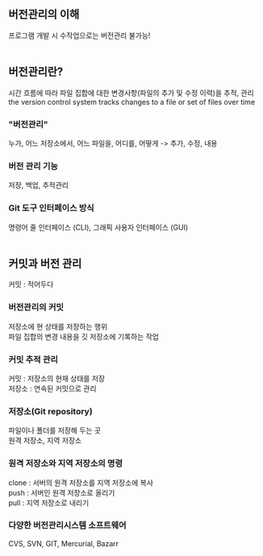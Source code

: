 ## 버전관리의 이해
프로그램 개발 시 수작업으로는 버전관리 불가능!<br>
<br>

## 버전관리란?
시간 흐름에 따라 파일 집합에 대한 변경사항(파일의 추가 및 수정 이력)을 추적, 관리<br>
the version control system tracks changes to a file or set of files over time

### "버전관리"
누가, 어느 저장소에서, 어느 파일을, 어디를, 어떻게 -> 추가, 수정, 내용<br>

### 버전 관리 기능
저장, 백업, 추적관리<br>

### Git 도구 인터페이스 방식
명령어 줄 인터페이스 (CLI), 그래픽 사용자 인터페이스 (GUI)<br>
<br>


## 커밋과 버전 관리
커밋 : 적어두다<br>

### 버전관리의 커밋
저장소에 현 상태를 저장하는 행위<br>
파일 집합의 변경 내용을 깃 저장소에 기록하는 작업<br>

### 커밋 추적 관리
커밋 : 저장소의 현재 상태를 저장<br>
저장소 : 연속된 커밋으로 관리<br>

### 저장소(Git repository)
파일이나 폴더를 저장해 두는 곳<br>
원격 저장소, 지역 저장소<br>

### 원격 저장소와 지역 저장소의 명령
clone : 서버의 원격 저장소를 지역 저장소에 복사<br>
push : 서버인 원격 저장소로 올리기<br>
pull : 지역 저장소로 내리기<br>

### 다양한 버전관리시스템 소프트웨어
CVS, SVN, GIT, Mercurial, Bazarr
